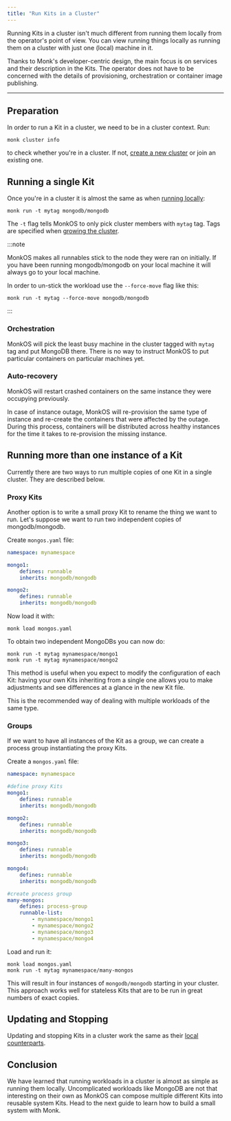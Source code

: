 ```yaml
---
title: "Run Kits in a Cluster"
---
```


Running Kits in a cluster isn't much different from running them locally from the operator's point of view. You can view running things locally as running them on a cluster with just one (local) machine in it.

Thanks to Monk's developer-centric design, the main focus is on services and their description in the Kits. The operator does not have to be concerned with the details of provisioning, orchestration or container image publishing.

---

## Preparation

In order to run a Kit in a cluster, we need to be in a cluster context. Run:

    monk cluster info

to check whether you're in a cluster. If not, [create a new cluster](./cluster-create-1.md) or join an existing one.

## Running a single Kit
Once you're in a cluster it is almost the same as when [running locally](../basics/running-templates.md):

    monk run -t mytag mongodb/mongodb

The `-t` flag tells MonkOS to only pick cluster members with `mytag` tag. Tags are specified when [growing the cluster](./cluster-create-1.md).

:::note

MonkOS makes all runnables stick to the node they were ran on initially. If you have been running mongodb/mongodb on your local machine it will always go to your local machine.

In order to un-stick the workload use the `--force-move` flag like this:

    monk run -t mytag --force-move mongodb/mongodb

:::

### Orchestration

MonkOS will pick the least busy machine in the cluster tagged with `mytag` tag and put MongoDB there. There is no way to instruct MonkOS to put particular containers on particular machines yet.

### Auto-recovery

MonkOS will restart crashed containers on the same instance they were occupying previously.

In case of instance outage, MonkOS will re-provision the same type of instance and re-create the containers that were affected by the outage. During this process, containers will be distributed across healthy instances for the time it takes to re-provision the missing instance.

## Running more than one instance of a Kit
Currently there are two ways to run multiple copies of one Kit in a single cluster. They are described below.

### Proxy Kits

Another option is to write a small proxy Kit to rename the thing we want to run. Let's suppose we want to run two independent copies of mongodb/mongodb.

Create `mongos.yaml` file:

```yaml linenums="1"
namespace: mynamespace

mongo1:
    defines: runnable
    inherits: mongodb/mongodb

mongo2:
    defines: runnable
    inherits: mongodb/mongodb
```

Now load it with:

    monk load mongos.yaml

To obtain two independent MongoDBs you can now do:

    monk run -t mytag mynamespace/mongo1
    monk run -t mytag mynamespace/mongo2

This method is useful when you expect to modify the configuration of each Kit: having your own Kits inheriting from a single one allows you to make adjustments and see differences at a glance in the new Kit file.

This is the recommended way of dealing with multiple workloads of the same type.

### Groups

If we want to have all instances of the Kit as a group, we can create a process group instantiating the proxy Kits.

Create a `mongos.yaml` file:

```yaml title="mongos.yaml" linenums
namespace: mynamespace

#define proxy Kits
mongo1:
    defines: runnable
    inherits: mongodb/mongodb

mongo2:
    defines: runnable
    inherits: mongodb/mongodb

mongo3:
    defines: runnable
    inherits: mongodb/mongodb

mongo4:
    defines: runnable
    inherits: mongodb/mongodb

#create process group
many-mongos:
    defines: process-group
    runnable-list:
        - mynamespace/mongo1
        - mynamespace/mongo2
        - mynamespace/mongo3
        - mynamespace/mongo4
```

Load and run it:

    monk load mongos.yaml
    monk run -t mytag mynamespace/many-mongos

This will result in four instances of `mongodb/mongodb` starting in your cluster. This approach works well for stateless Kits that are to be run in great numbers of exact copies.

## Updating and Stopping

Updating and stopping Kits in a cluster work the same as their [local counterparts](../basics/running-templates.md).

## Conclusion

We have learned that running workloads in a cluster is almost as simple as running them locally. Uncomplicated workloads like MongoDB are not that interesting on their own as MonkOS can compose multiple different Kits into reusable system Kits. Head to the next guide to learn how to build a small system with Monk.
